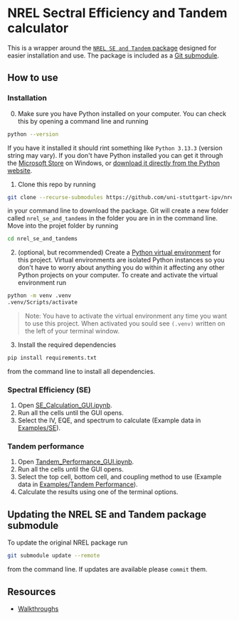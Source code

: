 # NREL Sectral Efficiency and Tandem calculator
This is a wrapper around the [`NREL SE and Tandem` package](https://github.com/NREL/SE-and-Tandems) designed for easier installation and use. The package is included as a [Git submodule](https://git-scm.com/book/en/v2/Git-Tools-Submodules).

## How to use

### Installation
0. Make sure you have Python installed on your computer.
You can check this by opening a command line and running
```sh
python --version
```
If you have it installed it should rint something like `Python 3.13.3` (version string may vary).
If you don't have Python installed you can get it through the [Microsoft Store](https://apps.microsoft.com/search/publisher?name=Python+Software+Foundation) on Windows, or [download it directly from the Python website](https://www.python.org/downloads/).

1. Clone this repo by running
```sh
git clone --recurse-submodules https://github.com/uni-stuttgart-ipv/nrel_se_and_tandems.git`
```
in your command line to download the package.
Git will create a new folder called `nrel_se_and_tandems` in the folder you are in in the command line.
Move into the projet folder by running
```sh
cd nrel_se_and_tandems
```

2. (optional, but recommended) Create a [Python virtual environment](https://docs.python.org/3/library/venv.html) for this project. 
Virtual environments are isolated Python instances so you don't have to worry about anything you do within it affecting any other Python projects on your computer.
To create and activate the virtual environment run
```sh
python -m venv .venv
.venv/Scripts/activate
```
> Note: You have to activate the virtual environment any time you want to use this project. 
When activated you sould see `(.venv)` written on the left of your terminal window.

3. Install the required dependencies 
```sh
pip install requirements.txt
```
from the command line to install all dependencies.

### Spectral Efficiency (SE)
1. Open [SE_Calculation_GUI.ipynb](./SE-and-Tandems/notebooks/SE_Calculation_GUI.ipynb).
2. Run all the cells until the GUI opens.
3. Select the IV, EQE, and spectrum to calculate (Example data in [Examples/SE](./SE-and-Tandems/Examples/SE/)).

### Tandem performance
1. Open [Tandem_Performance_GUI.ipynb](./SE-and-Tandems/notebooks/Tandem_Performance_GUI.ipynb).
2. Run all the cells until the GUI opens.
3. Select the top cell, bottom cell, and coupling method to use (Example data in [Examples/Tandem Performance](<./SE-and-Tandems/Examples/Tandem Performance/>)).
4. Calculate the results using one of the terminal options.

## Updating the NREL SE and Tandem package submodule
To update the original NREL package run
```sh
git submodule update --remote
```
from the command line.
If updates are available please `commit` them.

## Resources
+ [Walkthroughs](./SE-and-Tandems/Examples/PDF_walkthroughs/)